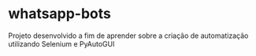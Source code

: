 # whatsapp-bots
Projeto desenvolvido a fim de aprender sobre a criação de automatização utilizando Selenium e PyAutoGUI  
